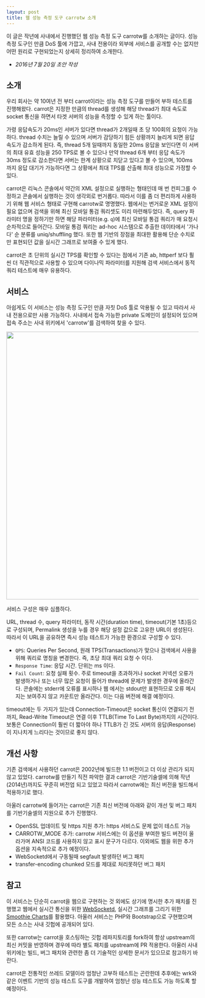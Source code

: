 ```yaml
---
layout: post
title: 웹 성능 측정 도구 carrotw 소개
---
```


<div class="message">
이 글은 작년에 사내에서 진행했던 웹 성능 측정 도구 carrotw를 소개하는 글이다. 성능 측정 도구인 만큼 DoS 툴에 가깝고, 사내 전용이라 외부에 서비스를 공개할 수는 없지만 어떤 원리로 구현되었는지 상세히 정리하여 소개한다.
</div>

- *2016년 7월 20일 초안 작성*

## 소개

우리 회사는 약 10여년 전 부터 carrot이라는 성능 측정 도구를 만들어 부하 테스트를 진행해왔다. carrot은 지정한 만큼의 thread를 생성해 해당 thread가 최대 속도로 socket 통신을 하면서 타겟 서버의 성능을 측정할 수 있게 하는 툴이다.

가령 응답속도가 20ms인 서버가 있다면 thread가 2개일때 초 당 100회의 요청이 가능하다. thread 수치는 늘릴 수 있으며 서버가 감당하기 힘든 상황까지 늘리게 되면 응답속도가 감소하게 된다. 즉, thread 5개 일때까지 동일한 20ms 응답을 보인다면 이 서버의 최대 유효 성능을 250 TPS로 볼 수 있으나 만약 thread 6개 부터 응답 속도가 30ms 정도로 감소한다면 서버는 한계 상황으로 치닫고 있다고 볼 수 있으며, 100ms 까지 응답 대기가 가능하다면 그 상황에서 최대 TPS를 산출해 최대 성능으로 가정할 수 있다.

carrot은 리눅스 콘솔에서 약간의 XML 설정으로 실행하는 형태인데 매 번 컨피그를 수정하고 콘솔에서 실행하는 것이 생각외로 번거롭다. 따라서 이를 좀 더 편리하게 사용하기 위해 웹 서비스 형태로 구현해 carrotw로 명명했다. 웹에서는 번거로운 XML 설정이 필요 없으며 검색을 위해 최신 모바일 통검 쿼리셋도 미리 마련해두었다. 즉, query 파라미터 명을 정하기만 하면 해당 파라미터(e.g. `q`)에 최신 모바일 통검 쿼리가 매 요청시 순차적으로 들어간다. 모바일 통검 쿼리는 ad-hoc 시스템으로 추출한 데이타에서 '가나다' 순 분류를 uniq/shuffling 했다. 또한 웹 기반의 장점을 최대한 활용해 단순 수치로만 표현되던 값을 실시간 그래프로 보여줄 수 있게 했다.

carrot은 초 단위의 실시간 TPS를 확인할 수 있다는 점에서 기존 ab, httperf 보다 훨씬 더 직관적으로 사용할 수 있으며 다이나믹 파라미터를 지원해 검색 서비스에서 동적 쿼리 테스트에 매우 유용하다.

## 서비스

아쉽게도 이 서비스는 성능 측정 도구인 만큼 자칫 DoS 툴로 악용될 수 있고 따라서 사내 전용으로만 사용 가능하다. 사내에서 접속 가능한 private 도메인이 설정되어 있으며 접속 주소는 사내 위키에서 'carrotw'를 검색하여 찾을 수 있다.

<img src="https://c1.staticflickr.com/1/604/23769965592_288fec6c96_h.jpg" width="700" />

서비스 구성은 매우 심플하다.

URL, thread 수, query 파라미터, 동작 시간(duration time), timeout(기본 1초)등으로 구성되며, Permalink 생성을 누를 경우 해당 설정 값으로 고유한 URL이 생성된다. 따라서 이 URL을 공유하면 즉시 성능 테스트가 가능한 환경으로 구성할 수 있다.

- `QPS`: Queries Per Second, 원래 TPS(Transactions)가 맞으나 검색에서 사용을 위해 쿼리로 명칭을 변경한다. 즉, 초당 최대 쿼리 요청 수 이다.
- `Response Time`: 응답 시간. 단위는 ms 이다.
- `Fail Count`: 요청 실패 횟수. 주로 timeout을 초과하거나 socket 커넥션 오류가 발생하거나 또는 너무 많은 요청이 들어가 thread에 문제가 발생한 경우에 올라간다. 콘솔에는 stderr에 오류를 표시하나 웹 에서는 stdout만 표현하므로 오류 메시지는 보여주지 않고 카운트만 올라간다. 이는 다음 버전에 해결 예정이다.

timeout에는 두 가지가 있는데 Connection-Timeout은 socket 통신이 연결되기 전까지, Read-Write Timeout은 연결 이후 TTLB(Time To Last Byte)까지의 시간이다. 보통은 Connection이 훨씬 더 짧아야 하나 TTLB가 긴 것도 서버의 응답(Response)이 지나치게 느리다는 것이므로 좋지 않다.

## 개선 사항

기존 검색에서 사용하던 carrot은 2002년에 빌드한 1.1 버전이고 더 이상 관리가 되지 않고 있었다. carrotw를 만들기 직전 파악한 결과 carrot은 기반기술셀에 의해 작년(2014년)까지도 꾸준히 버전업 되고 있었고 따라서 carrotw에는 최신 버전을 빌드해서 적용하기로 했다.

아울러 carrotw에 들어가는 carrot은 기존 최신 버전에 아래와 같이 개선 및 버그 패치를 기반기술셀의 지원으로 추가 진행했다.

- OpenSSL 업데이트 및 https 지원 추가: https 서비스도 문제 없이 테스트 가능
- CARROTW_MODE 추가: carrotw 서비스에는 이 옵션을 부여한 빌드 버전이 올라가며 ANSI 코드를 사용하지 않고 표시 문구가 다르다. 이외에도 웹을 위한 추가 옵션을 지속적으로 추가 예정이다.
- WebSocketd에서 구동될때 segfault 발생하던 버그 패치
- transfer-encoding chunked 모드를 제대로 처리못하던 버그 패치

## 참고

이 서비스는 단순히 carrot을 웹으로 구현하는 것 외에도 상기에 명시한 추가 패치를 진행했고 웹에서 실시간 통신을 위한 [WebSocketd](http://websocketd.com/), 실시간 그래프를 그리기 위한 [Smoothie Charts](http://smoothiecharts.org/)를 활용했다. 아울러 서비스는 PHP와 Bootstrap으로 구현했으며 모든 소스는 사내 깃헙에 공개되어 있다.

또한 carrotw는 carrot을 호스팅하는 깃헙 레파지토리를 fork하여 항상 upstream의 최신 커밋을 반영하며 경우에 따라 별도 패치를 upstream에 PR 적용한다. 아울러 사내 위키에는 빌드, 버그 패치와 관련한 좀 더 기술적인 상세한 문서가 있으므로 참고하기 바란다.

carrot은 전통적인 쓰레드 모델이라 엄청난 고부하 테스트는 곤란한데 추후에는 wrk와 같은 이벤트 기반의 성능 테스트 도구를 개발하여 엄청난 성능 테스트도 가능 하도록 할 예정이다.
